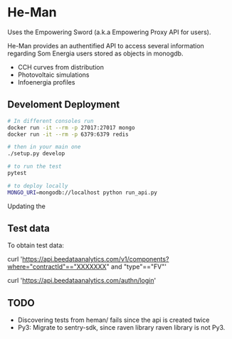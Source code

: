 # He-Man

Uses the Empowering Sword (a.k.a Empowering Proxy API for users).

He-Man provides an authentified API to access several information regarding Som Energia users stored as objects in monogdb.

- CCH curves from distribution
- Photovoltaic simulations
- Infoenergia profiles

## Develoment Deployment

```bash
# In different consoles run
docker run -it --rm -p 27017:27017 mongo
docker run -it --rm -p 6379:6379 redis

# then in your main one
./setup.py develop

# to run the test
pytest

# to deploy locally
MONGO_URI=mongodb://localhost python run_api.py

```

Updating the 

## Test data

To obtain test data:

curl 'https://api.beedataanalytics.com/v1/components?where="contractId"=="XXXXXXX" and "type"=="FV"'

curl 'https://api.beedataanalytics.com/authn/login' 


## TODO

- Discovering tests from heman/ fails since the api is created twice
- Py3: Migrate to sentry-sdk, since raven library raven library is not Py3.


